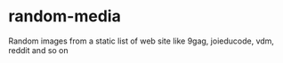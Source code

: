 random-media
============

Random images from a static list of web site like 9gag, joieducode, vdm, reddit and so on
